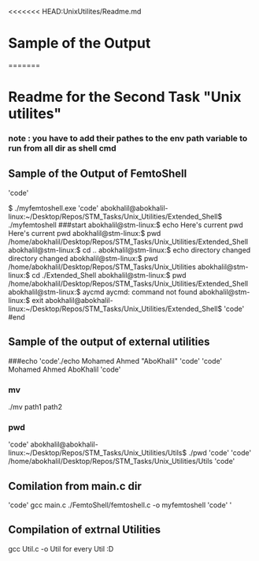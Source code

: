 <<<<<<< HEAD:UnixUtilites/Readme.md
# Sample of the Output
 
=======
# Readme for the Second Task "Unix utilites"
### note : you have to add their pathes to the env path variable to run from all dir as shell cmd
## Sample of the Output of FemtoShell
'code' 

$ ./myfemtoshell.exe
'code'
abokhalil@abokhalil-linux:~/Desktop/Repos/STM_Tasks/Unix_Utilities/Extended_Shell$ ./myfemtoshell
###start
abokhalil@stm-linux:$ echo Here's current pwd 
Here's current pwd 
abokhalil@stm-linux:$ pwd
/home/abokhalil/Desktop/Repos/STM_Tasks/Unix_Utilities/Extended_Shell
abokhalil@stm-linux:$ cd ..
abokhalil@stm-linux:$ echo directory changed 
directory changed 
abokhalil@stm-linux:$ pwd
/home/abokhalil/Desktop/Repos/STM_Tasks/Unix_Utilities
abokhalil@stm-linux:$ cd ./Extended_Shell
abokhalil@stm-linux:$ pwd
/home/abokhalil/Desktop/Repos/STM_Tasks/Unix_Utilities/Extended_Shell
abokhalil@stm-linux:$ aycmd 
aycmd: command not found
abokhalil@stm-linux:$ exit
abokhalil@abokhalil-linux:~/Desktop/Repos/STM_Tasks/Unix_Utilities/Extended_Shell$ 
'code'
#end

## Sample of  the output of external utilities 
###echo 
'code'./echo Mohamed Ahmed "AboKhalil" 'code'
'code' Mohamed Ahmed AboKhalil 'code'
### mv 
./mv path1 path2 
### pwd
'code' abokhalil@abokhalil-linux:~/Desktop/Repos/STM_Tasks/Unix_Utilities/Utils$ ./pwd 'code'
'code' /home/abokhalil/Desktop/Repos/STM_Tasks/Unix_Utilities/Utils 'code'

## Comilation from main.c dir 
'code' gcc main.c ./FemtoShell/femtoshell.c -o myfemtoshell 'code' 
'
## Compilation of extrnal Utilities
gcc Util.c -o Util for every Util :D

